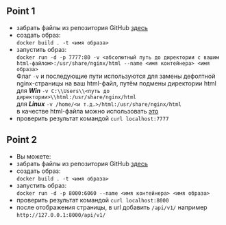 ## Point 1<br/>
* забрать файлы из репозитория GitHub [здесь](https://github.com/JunAndrey/Docker/tree/main/point_1)<br/>
* создать образ:<br/>
  `docker build . -t <имя образа>`<br/>
* запустить образ:<br/>
  `docker run -d -p 7777:80 -v <абсолютный путь до директории с вашим html-файлом>:/usr/share/nginx/html --name <имя контейнера> <имя образа>`<br/>
  Флаг `-v` и последующие пути используются для замены дефолтной nginx-страницы на ваш html-файл, путём подмены директории html<br/> 
  для ***Win***   `-v C:\\Users\\<путь до директории>\\html:/usr/share/nginx/html`<br/>
  для ***Linux***   `-v /home/<и т.д.>/html:/usr/share/nginx/html`<br/>
  в качестве html-файла можно использовать [это](https://github.com/JunAndrey/Docker/blob/main/point_1/index.html)<br/>
* проверить результат командой `curl localhost:7777`

## Point 2<br/>
* Вы можете:<br/>
* забрать файлы из репозитория GitHub [здесь](https://github.com/JunAndrey/Docker/tree/main/point_2)<br/>
* создать образ:<br/>
  `docker build . -t <имя образа>`<br/>
* запустить образ:<br/>
  `docker run -d -p 8000:6060 --name <имя контейнера> <имя образа>`<br/>
* проверить результат командой `curl localhost:8000`
* после отображения страницы, в url добавить `/api/v1/`
  например `http://127.0.0.1:8000/api/v1/`
